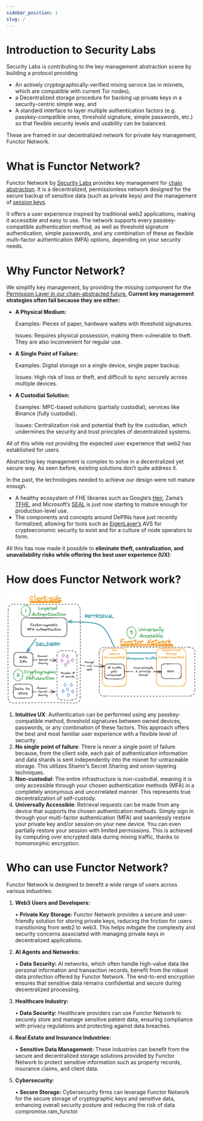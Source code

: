 ```yaml
---
sidebar_position: 1
slug: /
---
```


# Introduction to Security Labs
Security Labs is contributing to the key management abstraction scene by building a protocol providing

- An actively cryptographically-verified mixing service (as in mixnets, which are compatible with current Tor nodes),
- a Decentralized storage procedure for backing up private keys in a security-centric simple way, and
- A standard interface to layer multiple authentication factors (e.g. passkey-compatible ones, threshold signature, simple passwords, etc.) so that flexible security levels and usability can be balanced.

These are framed in our decentralized network for private key management, Functor Network.

# What is Functor Network?

Functor Network by [Security Labs](https://node.securitylabs.xyz/) provides key management for [chain abstraction](https://frontier.tech/the-cake-framework). It is a decentralized, permissionless network designed for the secure backup of sensitive data (such as private keys) and the management of [session keys](https://demo.securitylabs.xyz/). 

It offers a user experience inspired by traditional web2 applications, making it accessible and easy to use. The network supports every passkey-compatible authentication method, as well as threshold signature authentication, simple passwords, and any combination of these as flexible multi-factor authentication (MFA) options, depending on your security needs.

# Why Functor Network?

We simplify key management, by providing the missing component for the [Permission Layer in our chain-abstracted future.](https://frontier.tech/the-cake-framework) **Current key management strategies often fail because they are either:**

- **A Physical Medium:**
    
    Examples: Pieces of paper, hardware wallets with threshold signatures.
    
    Issues: Requires physical possession, making them vulnerable to theft. They are also inconvenient for regular use.
    
- **A Single Point of Failure:**
    
    Examples: Digital storage on a single device, single paper backup.
    
    Issues: High risk of loss or theft, and difficult to sync securely across multiple devices.
    
- **A Custodial Solution:**
    
    Examples: MPC-based solutions (partially custodial), services like Binance (fully custodial).
    
    Issues: Centralization risk and potential theft by the custodian, which undermines the security and trust principles of decentralized systems.
    

All of this while not providing the expected user experience that web2 has established for users.

Abstracting key management is complex to solve in a decentralized yet secure way. As seen before, existing solutions don’t quite address it.

In the past, the technologies needed to achieve our design were not mature enough.

- A healthy ecosystem of FHE libraries such as Google’s [Heir](https://github.com/google/heir), Zama’s [TFHE](https://github.com/zama-ai/tfhe-rs), and Microsoft’s [SEAL](https://github.com/microsoft/SEAL) is just now starting to mature enough for production-level use.
- The components and concepts around DePINs have just recently formalized, allowing for tools such as [EigenLayer’s](https://www.eigenlayer.xyz/) AVS for cryptoeconomic security to exist and for a culture of node operators to form.

All this has now made it possible to **eliminate theft, centralization, and unavailability risks while offering the best user experience (UX)**:

# How does Functor Network work?

![Local image](../static/img/diag_exc.png)

1. **Intuitive UX**: Authentication can be performed using any passkey-compatible method, threshold signatures between owned devices, passwords, or any combination of these factors. This approach offers the best and most familiar user experience with a flexible level of security.
2. **No single point of failure**: There is never a single point of failure because, from the client side, each pair of authentication information and data shards is sent independently into the mixnet for untraceable storage. This utilizes Shamir’s Secret Sharing and onion-layering techniques.
3. **Non-custodial**: The entire infrastructure is non-custodial, meaning it is only accessible through your chosen authentication methods (MFA) in a completely anonymous and uncorrelated manner. This represents true decentralization of self-custody.
4. **Universally Accessible**: Retrieval requests can be made from any device that supports the chosen authentication methods. Simply sign in through your multi-factor authentication (MFA) and seamlessly restore your private key and/or session on your new device. You can even partially restore your session with limited permissions. This is achieved by computing over encrypted data during mixing traffic, thanks to homomorphic encryption.

# Who can use Functor Network?

Functor Network is designed to benefit a wide range of users across various industries:

1. **Web3 Users and Developers:**
    
    • **Private Key Storage:** Functor Network provides a secure and user-friendly solution for storing private keys, reducing the friction for users transitioning from web2 to web3. This helps mitigate the complexity and security concerns associated with managing private keys in decentralized applications.
    
2. **AI Agents and Networks:**
    
    • **Data Security:** AI networks, which often handle high-value data like personal information and transaction records, benefit from the robust data protection offered by Functor Network. The end-to-end encryption ensures that sensitive data remains confidential and secure during decentralized processing.
    
3. **Healthcare Industry:**
    
    • **Data Security:** Healthcare providers can use Functor Network to securely store and manage sensitive patient data, ensuring compliance with privacy regulations and protecting against data breaches.
    
4. **Real Estate and Insurance Industries:**
    
    • **Sensitive Data Management:** These industries can benefit from the secure and decentralized storage solutions provided by Functor Network to protect sensitive information such as property records, insurance claims, and client data.
    
5. **Cybersecurity:**
    
    • **Secure Storage:** Cybersecurity firms can leverage Functor Network for the secure storage of cryptographic keys and sensitive data, enhancing overall security posture and reducing the risk of data compromise.ram_functor